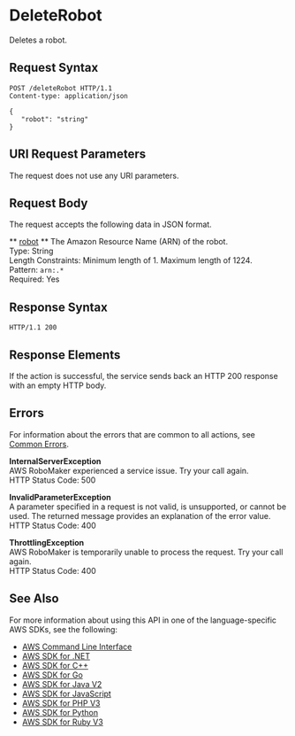 # DeleteRobot<a name="API_DeleteRobot"></a>

Deletes a robot\.

## Request Syntax<a name="API_DeleteRobot_RequestSyntax"></a>

```
POST /deleteRobot HTTP/1.1
Content-type: application/json

{
   "robot": "string"
}
```

## URI Request Parameters<a name="API_DeleteRobot_RequestParameters"></a>

The request does not use any URI parameters\.

## Request Body<a name="API_DeleteRobot_RequestBody"></a>

The request accepts the following data in JSON format\.

 ** [robot](#API_DeleteRobot_RequestSyntax) **   <a name="robomaker-DeleteRobot-request-robot"></a>
The Amazon Resource Name \(ARN\) of the robot\.  
Type: String  
Length Constraints: Minimum length of 1\. Maximum length of 1224\.  
Pattern: `arn:.*`   
Required: Yes

## Response Syntax<a name="API_DeleteRobot_ResponseSyntax"></a>

```
HTTP/1.1 200
```

## Response Elements<a name="API_DeleteRobot_ResponseElements"></a>

If the action is successful, the service sends back an HTTP 200 response with an empty HTTP body\.

## Errors<a name="API_DeleteRobot_Errors"></a>

For information about the errors that are common to all actions, see [Common Errors](CommonErrors.md)\.

 **InternalServerException**   
AWS RoboMaker experienced a service issue\. Try your call again\.  
HTTP Status Code: 500

 **InvalidParameterException**   
A parameter specified in a request is not valid, is unsupported, or cannot be used\. The returned message provides an explanation of the error value\.  
HTTP Status Code: 400

 **ThrottlingException**   
AWS RoboMaker is temporarily unable to process the request\. Try your call again\.  
HTTP Status Code: 400

## See Also<a name="API_DeleteRobot_SeeAlso"></a>

For more information about using this API in one of the language\-specific AWS SDKs, see the following:
+  [AWS Command Line Interface](https://docs.aws.amazon.com/goto/aws-cli/robomaker-2018-06-29/DeleteRobot) 
+  [AWS SDK for \.NET](https://docs.aws.amazon.com/goto/DotNetSDKV3/robomaker-2018-06-29/DeleteRobot) 
+  [AWS SDK for C\+\+](https://docs.aws.amazon.com/goto/SdkForCpp/robomaker-2018-06-29/DeleteRobot) 
+  [AWS SDK for Go](https://docs.aws.amazon.com/goto/SdkForGoV1/robomaker-2018-06-29/DeleteRobot) 
+  [AWS SDK for Java V2](https://docs.aws.amazon.com/goto/SdkForJavaV2/robomaker-2018-06-29/DeleteRobot) 
+  [AWS SDK for JavaScript](https://docs.aws.amazon.com/goto/AWSJavaScriptSDK/robomaker-2018-06-29/DeleteRobot) 
+  [AWS SDK for PHP V3](https://docs.aws.amazon.com/goto/SdkForPHPV3/robomaker-2018-06-29/DeleteRobot) 
+  [AWS SDK for Python](https://docs.aws.amazon.com/goto/boto3/robomaker-2018-06-29/DeleteRobot) 
+  [AWS SDK for Ruby V3](https://docs.aws.amazon.com/goto/SdkForRubyV3/robomaker-2018-06-29/DeleteRobot) 
